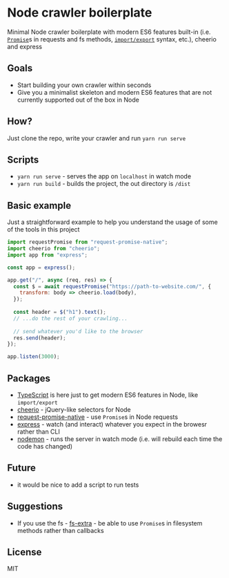 # Node crawler boilerplate

Minimal Node crawler boilerplate with modern ES6 features built-in (i.e. [`Promise`](https://developer.mozilla.org/en-US/docs/Web/JavaScript/Reference/Global_Objects/Promise)s in requests and fs methods, [`import/export`](https://developer.mozilla.org/en-US/docs/Web/JavaScript/Reference/Statements/import) syntax, etc.), cheerio and express

## Goals

- Start building your own crawler within seconds
- Give you a minimalist skeleton and modern ES6 features that are not currently supported out of the box in Node

## How?

Just clone the repo, write your crawler and run `yarn run serve`

## Scripts

- `yarn run serve` - serves the app on `localhost` in watch mode
- `yarn run build` - builds the project, the out directory is `/dist`

## Basic example

Just a straightforward example to help you understand the usage of some of the tools in this project

```JavaScript
import requestPromise from "request-promise-native";
import cheerio from "cheerio";
import app from "express";

const app = express();

app.get("/", async (req, res) => {
  const $ = await requestPromise("https://path-to-website.com/", {
    transform: body => cheerio.load(body),
  });
  
  const header = $("h1").text();
  // ...do the rest of your crawling...
  
  // send whatever you'd like to the browser
  res.send(header);
});

app.listen(3000);

```

## Packages 

- [TypeScript](https://github.com/Microsoft/TypeScript) is here just to get modern ES6 features in Node, like `import/export`
- [cheerio](https://github.com/cheeriojs/cheerio) - jQuery-like selectors for Node
- [request-promise-native](https://github.com/request/request-promise-native) - use `Promise`s in Node requests
- [express](https://github.com/expressjs/express) - watch (and interact) whatever you expect in the browesr rather than CLI
- [nodemon](https://github.com/remy/nodemon) - runs the server in watch mode (i.e. will rebuild each time the code has changed)

## Future

- it would be nice to add a script to run tests

## Suggestions

- If you use the fs - [fs-extra](https://github.com/jprichardson/node-fs-extra) - be able to use `Promise`s in filesystem methods rather than callbacks

## License

MIT

